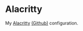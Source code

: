 # Alacritty
My [Alacritty](https://alacritty.org/) [(Github)](https://github.com/alacritty/alacritty) configuration.
